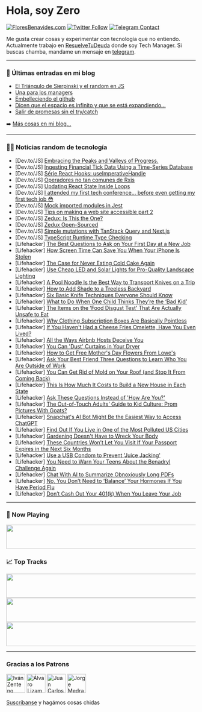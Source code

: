 # Hola, soy Zero

[![FloresBenavides.com](https://img.shields.io/website?down_message=oops&label=MiBlog&style=for-the-badge&up_message=online&url=https%3A%2F%2Ffloresbenavides.com)](https://floresbenavides.com) [![Twitter Follow](https://img.shields.io/twitter/follow/ZeroDragon?color=%231DA1F2&label=Follow&logo=twitter&logoColor=ffffff&style=for-the-badge)](https://twitter.com/zerodragon) [![Telegram Contact](https://img.shields.io/badge/escr%C3%ADbeme-ZeroDragon-%2326A5E4?style=for-the-badge&logo=telegram)](https://t.me/zerodragon)

Me gusta crear cosas y experimentar con tecnología que no entiendo.
Actualmente trabajo en [ResuelveTuDeuda](http://github.com/resuelve) donde soy Tech Manager.
Si buscas chamba, mandame un mensaje en [telegram](https://t.me/zerodragon).

---

### 📕 Últimas entradas en mi blog
<!-- BLOG-POST-LIST:START -->
- [El Triángulo de Sierpinski y el random en JS](https://floresbenavides.com/el-triangulo-de-sierpinski-y-el-random-en-js/)
- [Una para los managers](https://floresbenavides.com/una-para-los-managers/)
- [Embelleciendo el github](https://floresbenavides.com/embelleciendo-el-github/)
- [Dicen que el espacio es infinito y que se está expandiendo…](https://floresbenavides.com/dicen-que-el-espacio-es-infinito-y-que-se-esta-expandiendo/)
- [Salir de promesas sin el try/catch](https://floresbenavides.com/salir-de-promesas-sin-el-try-catch/)
<!-- BLOG-POST-LIST:END -->

➡️ [Más cosas en mi blog...](https://floresbenavides.com)

---

### 👨‍💻 Noticias random de tecnología
<!-- TECH-POSTS:START -->
- [Dev.to/JS] [Embracing the Peaks and Valleys of Progress.](https://dev.to/arashjangali/embracing-the-peaks-and-valleys-of-progress-3k11)
- [Dev.to/JS] [Ingesting Financial Tick Data Using a Time-Series Database](https://dev.to/yitaek/ingesting-financial-tick-data-using-a-time-series-database-59l3)
- [Dev.to/JS] [Série React Hooks: useImperativeHandle](https://dev.to/taisesoares/serie-react-hooks-useimperativehandle-44d)
- [Dev.to/JS] [Operadores no tan comunes de Rxjs](https://dev.to/alexcordobainc/operadores-no-tan-comunes-de-rxjs-221o)
- [Dev.to/JS] [Updating React State Inside Loops](https://dev.to/bytebodger/updating-react-state-inside-loops-2dbf)
- [Dev.to/JS] [I attended my first tech conference... before even getting my first tech job 😳](https://dev.to/alexisintech/i-attended-my-first-tech-conference-before-even-getting-my-first-tech-job-pg2)
- [Dev.to/JS] [Mock imported modules in Jest](https://dev.to/rafaf/mock-imported-modules-in-jest-26ng)
- [Dev.to/JS] [Tips on making a web site accessible part 2](https://dev.to/karenpayneoregon/tips-on-making-a-web-site-accessible-part-2-486p)
- [Dev.to/JS] [Zedux: Is This the One?](https://dev.to/josh_claunch/zedux-is-this-the-one-3la0)
- [Dev.to/JS] [Zedux Open-Sourced](https://dev.to/josh_claunch/zedux-open-sourced-m66)
- [Dev.to/JS] [Simple mutations with TanStack Query and Next.js](https://dev.to/elisabethleonhardt/simple-mutations-with-tanstack-query-and-nextjs-4b0m)
- [Dev.to/JS] [TypeScript Runtime Type Checking](https://dev.to/aziznal/typescript-runtime-type-checking-dmo)
- [Lifehacker] [The Best Questions to Ask on Your First Day at a New Job](https://lifehacker.com/the-best-questions-to-ask-on-your-first-day-at-a-new-jo-1850363396)
- [Lifehacker] [How Screen Time Can Save You When Your iPhone Is Stolen](https://lifehacker.com/how-screen-time-can-save-you-when-your-iphone-is-stolen-1850368491)
- [Lifehacker] [The Case for Never Eating Cold Cake Again](https://lifehacker.com/the-case-for-never-eating-cold-cake-again-1850368553)
- [Lifehacker] [Use Cheap LED and Solar Lights for Pro-Quality Landscape Lighting](https://lifehacker.com/use-cheap-led-and-solar-lights-for-pro-quality-landscap-1850359585)
- [Lifehacker] [A Pool Noodle Is the Best Way to Transport Knives on a Trip](https://lifehacker.com/a-pool-noodle-is-the-best-way-to-transport-knives-on-a-1850363453)
- [Lifehacker] [How to Add Shade to a Treeless Backyard](https://lifehacker.com/how-to-add-shade-to-a-treeless-backyard-1850362835)
- [Lifehacker] [Six Basic Knife Techniques Everyone Should Know](https://lifehacker.com/six-basic-knife-techniques-everyone-should-know-1850363702)
- [Lifehacker] [What to Do When One Child Thinks They’re the ‘Bad Kid’](https://lifehacker.com/what-to-do-when-one-child-thinks-they-re-the-bad-kid-1850363233)
- [Lifehacker] [The Items on the ‘Food Disgust Test’ That Are Actually Unsafe to Eat](https://lifehacker.com/the-items-on-the-food-disgust-test-that-are-actually-1850363121)
- [Lifehacker] [Why Clothing Subscription Boxes Are Basically Pointless](https://lifehacker.com/why-clothing-subscription-boxes-are-basically-pointless-1850362337)
- [Lifehacker] [If You Haven&#39;t Had a Cheese Fries Omelette, Have You Even Lived?](https://lifehacker.com/if-you-havent-had-a-cheese-fries-omelette-have-you-eve-1850361856)
- [Lifehacker] [All the Ways Airbnb Hosts Deceive You](https://lifehacker.com/all-the-ways-airbnb-hosts-deceive-you-1850357710)
- [Lifehacker] [You Can &#39;Dust&#39; Curtains in Your Dryer](https://lifehacker.com/you-can-dust-curtains-in-your-dryer-1850357206)
- [Lifehacker] [How to Get Free Mother&#39;s Day Flowers From Lowe&#39;s](https://lifehacker.com/how-to-get-free-mothers-day-flowers-from-lowes-1850357215)
- [Lifehacker] [Ask Your Best Friend Three Questions to Learn Who You Are Outside of Work](https://lifehacker.com/ask-your-best-friend-three-questions-to-learn-who-you-a-1850357626)
- [Lifehacker] [You Can Get Rid of Mold on Your Roof &lpar;and Stop It From Coming Back&rpar;](https://lifehacker.com/you-can-get-rid-of-mold-on-your-roof-and-stop-it-from-1850357545)
- [Lifehacker] [This Is How Much It Costs to Build a New House in Each State](https://lifehacker.com/this-is-how-much-it-costs-to-build-a-new-house-in-each-1850357603)
- [Lifehacker] [Ask These Questions Instead of &#39;How Are You?&#39;](https://lifehacker.com/ask-these-questions-instead-of-how-are-you-1850357221)
- [Lifehacker] [The Out-of-Touch Adults’ Guide to Kid Culture: Prom Pictures With Goats?](https://lifehacker.com/the-out-of-touch-adults-guide-to-kid-culture-prom-pic-1850362453)
- [Lifehacker] [Snapchat&#39;s AI Bot Might Be the Easiest Way to Access ChatGPT](https://lifehacker.com/snapchats-ai-bot-might-be-the-easiest-way-to-access-cha-1850362083)
- [Lifehacker] [Find Out If You Live in One of the Most Polluted US Cities](https://lifehacker.com/find-out-if-you-live-in-one-of-the-most-polluted-us-cit-1850357768)
- [Lifehacker] [Gardening Doesn&#39;t Have to Wreck Your Body](https://lifehacker.com/gardening-doesnt-have-to-wreck-your-body-1850351472)
- [Lifehacker] [These Countries Won’t Let You Visit If Your Passport Expires in the Next Six Months](https://lifehacker.com/these-countries-won-t-let-you-visit-if-your-passport-ex-1850354540)
- [Lifehacker] [Use a USB Condom to Prevent &#39;Juice Jacking&#39;](https://lifehacker.com/use-a-usb-condom-to-prevent-juice-jacking-1850356163)
- [Lifehacker] [You Need to Warn Your Teens About the Benadryl Challenge Again](https://lifehacker.com/warn-your-teens-about-the-benadryl-challenge-1844927737)
- [Lifehacker] [Chat With AI to Summarize Obnoxiously Long PDFs](https://lifehacker.com/chat-with-ai-to-summarize-obnoxiously-long-pdfs-1850356065)
- [Lifehacker] [No, You Don’t Need to ‘Balance’ Your Hormones If You Have Period Flu](https://lifehacker.com/no-you-don-t-need-to-balance-your-hormones-if-you-ha-1850354729)
- [Lifehacker] [Don’t Cash Out Your 401&lpar;k&rpar; When You Leave Your Job](https://lifehacker.com/don-t-cash-out-your-401-k-when-you-leave-your-job-1850354812)<!-- TECH-POSTS:END -->

---

### 🎵 Now Playing
<a href="https://spotify-now-playing-dun.vercel.app/now-playing?open"><img src="https://spotify-now-playing-dun.vercel.app/now-playing" width="540" height="64"></a>

### 📈 Top Tracks
<a href="https://spotify-now-playing-dun.vercel.app/top-tracks?i=1&open"><img src="https://spotify-now-playing-dun.vercel.app/top-tracks?i=1" width="540" height="64"></a>
<a href="https://spotify-now-playing-dun.vercel.app/top-tracks?i=2&open"><img src="https://spotify-now-playing-dun.vercel.app/top-tracks?i=2" width="540" height="64"></a>
<a href="https://spotify-now-playing-dun.vercel.app/top-tracks?i=3&open"><img src="https://spotify-now-playing-dun.vercel.app/top-tracks?i=3" width="540" height="64"></a>

---

### Gracias a los Patrons
[<img src="https://avatars.githubusercontent.com/u/243380?v=4" alt="Iván Zenteno" width="50px">](https://github.com/k001) [<img src="https://avatars.githubusercontent.com/u/19955639?v=4" alt="Álvaro Lizama" width="50px">](https://github.com/alvarolizama) [<img src="https://avatars.githubusercontent.com/u/2718753?v=4" alt="Juan Carlos Ruiz" width="50px">](https://github.com/JuanCrg90) [<img src="https://avatars.githubusercontent.com/u/37025?v=4" alt="Jorge Medrano" width="50px">](https://github.com/h1pp1e) 

[Suscríbanse](https://www.patreon.com/zerodragon) y hagámos cosas chidas
